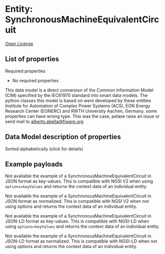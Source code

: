 Entity: SynchronousMachineEquivalentCircuit  
===========================================  
[Open License](https://github.com/smart-data-models//dataModel.EnergyCIM/blob/master/SynchronousMachineEquivalentCircuit/LICENSE.md)  

## List of properties  

Required properties  
- No required properties    
This data model is a direct conversion of the Common Information Model (CIM) specified by the IEC61970 standard into smart data models. The python classes this model is based on were developed by these entities Institute for Automation of Complex Power Systems (ACS), EON Energy Research Center (EONERC) and RWTH University Aachen, Germany. some properties can have wrong type. This was the case, pelase raise an issue or send mail to alberto.abella@fiware.org  
## Data Model description of properties  
Sorted alphabetically (click for details)  
## Example payloads    
Not available the example of a SynchronousMachineEquivalentCircuit in JSON format as key-values. This is compatible with NGSI V2 when  using `options=keyValues` and returns the context data of an individual entity.  
Not available the example of a SynchronousMachineEquivalentCircuit in JSON format as normalized. This is compatible with NGSI V2 when not using options and returns the context data of an individual entity.  
Not available the example of a SynchronousMachineEquivalentCircuit in JSON-LD format as key-values. This is compatible with NGSI-LD when  using `options=keyValues` and returns the context data of an individual entity.  
Not available the example of a SynchronousMachineEquivalentCircuit in JSON-LD format as normalized. This is compatible with NGSI-LD when not using options and returns the context data of an individual entity.  
